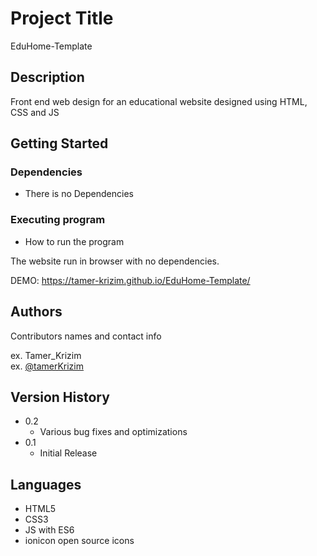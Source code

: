 # Project Title

EduHome-Template

## Description

Front end web design for an educational website designed using HTML, CSS and JS

## Getting Started

### Dependencies

* There is no Dependencies

### Executing program

* How to run the program 

The website run in browser with no dependencies.

DEMO: <a href="https://tamer-krizim.github.io/EduHome-Template/">https://tamer-krizim.github.io/EduHome-Template/</a>


## Authors

Contributors names and contact info

ex. Tamer_Krizim  
ex. [@tamerKrizim](https://twitter.com/Tamer26270277)

## Version History

* 0.2
    * Various bug fixes and optimizations
* 0.1
    * Initial Release

## Languages
- HTML5
- CSS3
- JS with ES6
- ionicon open source icons
